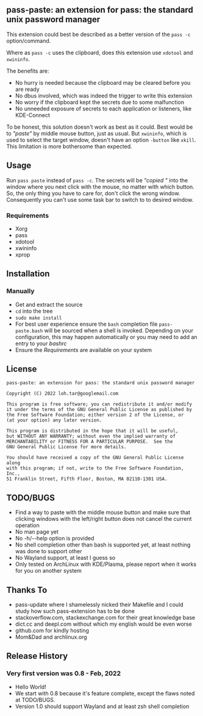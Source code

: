## pass-paste: an extension for pass: the standard unix password manager

This extension could best be described as a better version of the `pass -c` option/command.

Where as `pass -c` uses the clipboard, does this extension use `xdotool` and `xwininfo`.

The benefits are:

- No hurry is needed because the clipboard may be cleared before you are ready
- No dbus involved, which was indeed the trigger to write this extension
- No worry if the clipboard kept the secrets due to some malfunction
- No unneeded exposure of secrets to each application or listeners, like KDE-Connect

To be honest, this solution doesn't work as best as it could. Best would be to *"paste"* by
middle mouse button, just as usual. But `xwininfo`, which is used to select the target window,
doesn't have an option `-button` like `xkill`. This limitation is more bothersome than expected.

## Usage

Run `pass paste` instead of `pass -c`. The secrets will be *"copied "* into the window where you next
click with the mouse, no matter with which button. So, the only thing you have to care for, don't
click the wrong window. Consequently you can't use some task bar to switch to to desired window.

### Requirements

  - Xorg
  - pass
  - xdotool
  - xwininfo
  - xprop

## Installation

### Manually

- Get and extract the source
- `cd` into the tree
- `sudo make install`
- For best user experience ensure the `bash` completion file `pass-paste.bash` will be sourced when
a shell is invoked. Depending on your configuration, this may happen automatically or you may need
to add an entry to your *bashrc*
- Ensure the *Requirements* are available on your system

## License

    pass-paste: an extension for pass: the standard unix password manager

    Copyright (C) 2022 loh.tar@googlemail.com

    This program is free software; you can redistribute it and/or modify
    it under the terms of the GNU General Public License as published by
    the Free Software Foundation; either version 2 of the License, or
    (at your option) any later version.

    This program is distributed in the hope that it will be useful,
    but WITHOUT ANY WARRANTY; without even the implied warranty of
    MERCHANTABILITY or FITNESS FOR A PARTICULAR PURPOSE.  See the
    GNU General Public License for more details.

    You should have received a copy of the GNU General Public License along
    with this program; if not, write to the Free Software Foundation, Inc.,
    51 Franklin Street, Fifth Floor, Boston, MA 02110-1301 USA.

## TODO/BUGS

- Find a way to paste with the middle mouse button and make sure that clicking windows with the
left/right button does not cancel the current operation
- No man page yet
- No -h/--help option is provided
- No shell completion other than bash is supported yet, at least nothing was done to support other
- No Wayland support, at least I guess so
- Only tested on ArchLinux with KDE/Plasma, please report when it works for you on another system

## Thanks To

- pass-update where I shamelessly nicked their Makefile and I could study how such pass-extension
has to be done
- stackoverflow.com, stackexchange.com for their great knowledge base
- dict.cc and deepl.com without which my english would be even worse
- github.com for kindly hosting
- Mom&Dad and archlinux.org

## Release History

### Very first version was 0.8 - Feb, 2022

  - Hello World!
  - We start with 0.8 because it's feature complete, except the flaws noted at TODO/BUGS.
  - Version 1.0 should support Wayland and at least zsh shell completion
